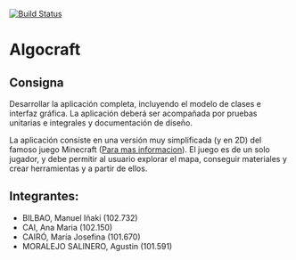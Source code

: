 [![Build Status](https://travis-ci.org/ManuelBilbao/Algocraft.svg?branch=master)](https://travis-ci.org/ManuelBilbao/Algocraft)
# Algocraft
## Consigna
Desarrollar la aplicación completa, incluyendo el modelo de clases e interfaz gráfica. La aplicación deberá ser acompañada por pruebas unitarias e integrales y documentación de diseño. 

La aplicación consiste en una versión muy simplificada (y en 2D) del famoso juego Minecraft ([Para mas informacion](https://www.minecraft.net/es-es/)). El juego es de un solo jugador, y debe permitir al usuario explorar el mapa, conseguir materiales y crear herramientas y a partir de ellos.

## Integrantes:
- BILBAO, Manuel Iñaki (102.732)
- CAI, Ana Maria (102.150)
- CAIRÓ, María Josefina (101.670)
- MORALEJO SALINERO, Agustin (101.591)
